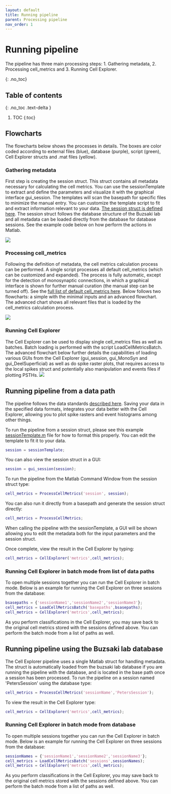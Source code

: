 ```yaml
---
layout: default
title: Running pipeline
parent: Processing pipeline
nav_order: 1
---
```

# Running pipeline
The pipeline has three main processing steps: 1. Gathering metadata, 2. Processing cell_metrics and 3. Running Cell Explorer. 

{: .no_toc}
## Table of contents
{: .no_toc .text-delta }

1. TOC
{:toc}

## Flowcharts
The flowcharts below shows the processes in details. The boxes are color coded according to external files (blue), database (purple), script (green), Cell Explorer structs and .mat files (yellow).

### Gathering metadata
First step is creating the session struct. This struct contains all metadata necessary for calculating the cell metrics. You can use the sessionTemplate to extract and define the parameters and visualize it with the graphical interface gui_session. The templates will scan the basepath for specific files to minimize the manual entry. You can customize the template script to fit and extract information relevant to your data. [The session struct is defined here]({{"/datastructure/data-structure-and-format/#session-metadata"|absolute_url}}). The session struct follows the database structure of the Buzsaki lab and all metadata can be loaded directly from the database for database sessions. See the example code below on how perform the actions in Matlab.

![](https://buzsakilab.com/wp/wp-content/uploads/2020/03/FlowChart_sessionStruct.png)

### Processing cell_metrics
Following the definition of metadata, the cell metrics calculation process can be performed. A single script processes all default cell_metrics (which can be customized and expanded). The process is fully automatic, except for the detection of monosynaptic connections, in which a graphical interface is shown for further manual curation (the manual step can be turned off). See the [full list of default cell_metrics here]({{"/datastructure/standard-cell-metrics/"|absolute_url}}). Below follows two flowcharts: a simple with the minimal inputs and an advanced flowchart. The advanced chart shows all relevant files that is loaded by the cell_metrics calculation process. 

![](https://buzsakilab.com/wp/wp-content/uploads/2020/03/FlowChart_pipeline.png)

### Running Cell Explorer
The Cell Explorer can be used to display single cell_metrics files as well as batches. Batch loading is performed with the script LoadCellMetricsBatch. The advanced flowchart below further details the capabilities of loading various GUIs from the Cell Explorer (gui_session, gui_MonoSyn and gui_DeelSuperficial) as well as do spike raster plots, that requires access to the local spikes struct and potentially also manipulation and events files if plotting PSTHs.
![](https://buzsakilab.com/wp/wp-content/uploads/2020/03/FlowChart_CellExplorer.png)

## Running pipeline from a data path
The pipeline follows the data standards [described here]({{"/datastructure/data-structure-and-format/"|absolute_url}}). Saving your data in the specified data formats, integrates your data better with the Cell Explorer, allowing you to plot spike rasters and event histograms among other things.

To run the pipeline from a session struct, please see this example
[sessionTemplate.m](https://github.com/petersenpeter/Cell-Explorer/blob/master/calc_CellMetrics/sessionTemplate.m) file for how to format this properly. You can edit the template to fit it to your data.
```m
session = sessionTemplate;
```
You can also view the session struct in a GUI:
```m
session = gui_session(session);
```

To run the pipeline from the Matlab Command Window from the session struct type:
```m
cell_metrics = ProcessCellMetrics('session', session);
```
You can also run it directly from a basepath and generate the session struct directly:
```m
cell_metrics = ProcessCellMetrics;
```
When calling the pipeline with the sessionTemplate, a GUI will be shown allowing you to edit the metadata both for the input parameters and the session struct. 

Once complete, view the result in the Cell Explorer by typing:
```m
cell_metrics = CellExplorer('metrics',cell_metrics);
```
### Running Cell Explorer in batch mode from list of data paths
To open multiple sessions together you can run the Cell Explorer in batch mode. Below is an example for running the Cell Explorer on three sessions from the database:

```m
bsasepaths = {'sessionName1','sessionName2','sessionName3'};
cell_metrics = LoadCellMetricsBatch('basepaths',bsasepaths);
cell_metrics = CellExplorer('metrics',cell_metrics);
```
As you perform classifications in the Cell Explorer, you may save back to the original cell metrics stored with the sessions defined above. You can perform the batch mode from a list of paths as well.

## Running pipeline using the Buzsaki lab database
The Cell Explorer pipeline uses a single Matlab struct for handling metadata. The struct is automatically loaded from the buzsaki lab database if you are running the pipeline with the database, and is located in the base path once a session has been processed. To run the pipeline on a session named 'PetersSession' using the database type:
```m
cell_metrics = ProcessCellMetrics('sessionName','PetersSession');
```
To view the result in the Cell Explorer type:
```m
cell_metrics = CellExplorer('metrics',cell_metrics);
```
### Running Cell Explorer in batch mode from database
To open multiple sessions together you can run the Cell Explorer in batch mode. Below is an example for running the Cell Explorer on three sessions from the database:

```m
sessionNames = {'sessionName1','sessionName2','sessionName3'};
cell_metrics = LoadCellMetricsBatch('sessions',sessionNames);
cell_metrics = CellExplorer('metrics',cell_metrics);
```
As you perform classifications in the Cell Explorer, you may save back to the original cell metrics stored with the sessions defined above. You can perform the batch mode from a list of paths as well.
